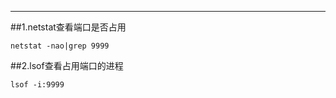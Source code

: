 <!--
author:ivan 
date: 2016-06-04
title: linux的常用命令1
tags: Linux
category: Linux
status: publish
summary: linux的常用命令1
-->
***

##1.netstat查看端口是否占用

```
netstat -nao|grep 9999
```

##2.lsof查看占用端口的进程

```
lsof -i:9999
```

